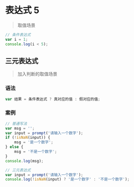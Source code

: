 # 表达式 5

> 取值场景

```js
// 条件表达式
var i = 1;
console.log(i < 5);
```

## 三元表达式

> 加入判断的取值场景

### 语法

````js
var 结果 = 条件表达式 ? 真对应的值 : 假对应的值;
````

### 案例

```js
// 普通写法
var msg = '';
var input = prompt('请输入一个数字');
if (!isNaN(input)) {
    msg = '是一个数字';
} else {
    msg = '不是一个数字';
}
console.log(msg);

// 三元表达式
var input = prompt('请输入一个数字');
console.log(!isNaN(input) ? '是一个数字' : '不是一个数字');
```

